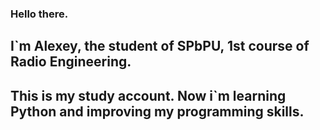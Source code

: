 ### Hello there. 

##  I`m Alexey, the student of SPbPU, 1st course of Radio Engineering.

## This is my study account. Now i`m learning Python and improving my programming skills.
